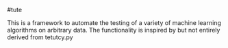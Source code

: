 #tute

This is a framework to automate the testing of a variety of machine learning algorithms on arbitrary data.
The functionality is inspired by but not entirely derived from tetutcy.py
